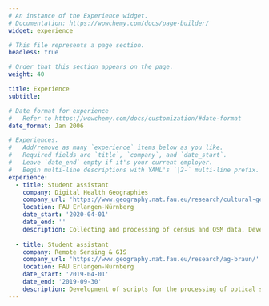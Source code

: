 ```yaml
---
# An instance of the Experience widget.
# Documentation: https://wowchemy.com/docs/page-builder/
widget: experience

# This file represents a page section.
headless: true

# Order that this section appears on the page.
weight: 40

title: Experience
subtitle:

# Date format for experience
#   Refer to https://wowchemy.com/docs/customization/#date-format
date_format: Jan 2006

# Experiences.
#   Add/remove as many `experience` items below as you like.
#   Required fields are `title`, `company`, and `date_start`.
#   Leave `date_end` empty if it's your current employer.
#   Begin multi-line descriptions with YAML's `|2-` multi-line prefix.
experience:
  - title: Student assistant
    company: Digital Health Geographies
    company_url: 'https://www.geography.nat.fau.eu/research/cultural-geography/wg-digital-health/'
    location: FAU Erlangen-Nürnberg
    date_start: '2020-04-01'
    date_end: ''
    description: Collecting and processing of census and OSM data. Developing algorithms, as well as statistical modeling in the projects COVID-19 and PURE SPACE. Writing publications as a co-author
        
  - title: Student assistant
    company: Remote Sensing & GIS
    company_url: 'https://www.geography.nat.fau.eu/research/ag-braun/'
    location: FAU Erlangen-Nürnberg
    date_start: '2019-04-01'
    date_end: '2019-09-30'
    description: Development of scripts for the processing of optical satellite images and TanDEM-X data in R and Shell.
---
```

